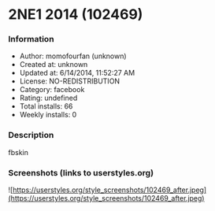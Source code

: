 # 2NE1 2014 (102469)

### Information
- Author: momofourfan (unknown)
- Created at: unknown
- Updated at: 6/14/2014, 11:52:27 AM
- License: NO-REDISTRIBUTION
- Category: facebook
- Rating: undefined
- Total installs: 66
- Weekly installs: 0


### Description
fbskin


### Screenshots (links to userstyles.org)
![https://userstyles.org/style_screenshots/102469_after.jpeg](https://userstyles.org/style_screenshots/102469_after.jpeg)


